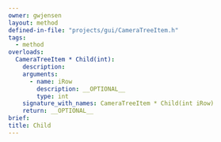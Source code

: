 ```yaml
---
owner: gwjensen
layout: method
defined-in-file: "projects/gui/CameraTreeItem.h"
tags:
  - method
overloads:
  CameraTreeItem * Child(int):
    description:
    arguments:
      - name: iRow
        description: __OPTIONAL__
        type: int
    signature_with_names: CameraTreeItem * Child(int iRow)
    return: __OPTIONAL__
brief:
title: Child
---
```

